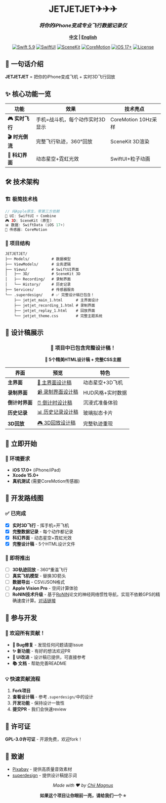 <div align="center">

# JETJETJET✈︎✈︎✈︎

### *将你的iPhone变成专业飞行数据记录仪*

**[中文](README.md) | [English](README_EN.md)**

[![Swift 5.9](https://img.shields.io/badge/Swift-5.9-orange.svg)](https://swift.org) [![SwiftUI](https://img.shields.io/badge/SwiftUI-5-green.svg)](https://developer.apple.com/swiftui)
[![SceneKit](https://img.shields.io/badge/3D-SceneKit-purple.svg)](https://developer.apple.com/scenekit) [![CoreMotion](https://img.shields.io/badge/Sensors-CoreMotion-red.svg)](https://developer.apple.com/coremotion)
[![iOS 17+](https://img.shields.io/badge/iOS-17+-blue.svg)](https://developer.apple.com/ios) [![License](https://img.shields.io/badge/License-GPL--3.0-yellow.svg)](./LICENSE)

</div>

## 🎯 一句话介绍

**JETJETJET** = 把你的iPhone变成飞机 + 实时3D飞行回放

## ✨ 核心功能一览

| 功能 | 效果 | 技术亮点 |
|------|------|----------|
| **🎮 实时飞行** | 手机=战斗机，每个动作实时3D显示 | CoreMotion 10Hz采样 |
| **🎬 时光倒流** | 完整飞行轨迹，360°回放 | SceneKit 3D渲染 |
| **🌌 科幻界面** | 动态星空+霓虹光效 | SwiftUI+粒子动画 |

## 🛠️ 技术架构

### 🏗️ 极简技术栈
```swift
// 纯Apple原生，零第三方依赖
📱 UI: SwiftUI + Combine
🎮 3D: SceneKit (原生)
📊 数据: SwiftData (iOS 17+)
🎯 传感器: CoreMotion
```

### 📁 项目结构
```
JETJETJET/
├── Models/          # 数据模型
├── ViewModels/      # 业务逻辑
├── Views/           # SwiftUI界面
│   ├── 3D/          # SceneKit 3D
│   ├── Recording/   # 录制界面
│   └── History/     # 历史记录
├── Services/        # 传感器服务
└── .superdesign/    # ✅ 完整设计稿已包含！
    ├── jetjet_main_1.html      # 主界面设计
    ├── jetjet_recording_1.html # 录制界面
    ├── jetjet_replay_1.html    # 回放界面
    └── jetjet_theme.css        # 完整主题系统
```

## 🎨 设计稿展示

<div align="center">

### 📂 项目中已包含完整设计稿！

**🎨 5个精美HTML设计稿 + 完整CSS主题**

| 界面 | 预览 | 特色 |
|------|------|------|
| **主界面** | [🚀 主界面设计稿](./.superdesign/design_iterations/jetjet_main_1.html) | 动态星空+3D飞机 |
| **录制界面** | [📹 录制界面设计稿](./.superdesign/design_iterations/jetjet_recording_1.html) | HUD风格+实时数据 |
| **倒计时界面** | [⏰ 倒计时设计稿](./.superdesign/design_iterations/jetjet_countdown_1.html) | 沉浸式准备体验 |
| **历史记录** | [📊 历史记录设计稿](./.superdesign/design_iterations/jetjet_history_1.html) | 玻璃拟态卡片 |
| **3D回放** | [🎮 3D回放设计稿](./.superdesign/design_iterations/jetjet_replay_1.html) | 完整轨迹重现 |

</div>

## 🚀 立即开始

### 📱 环境要求
- **iOS 17.0+** (iPhone/iPad)
- **Xcode 15.0+**
- **真机测试** (需要CoreMotion传感器)

## 🎯 开发路线图

### ✅ 已完成
- [x] **实时3D飞行** - 挥手机=开飞机
- [x] **完整数据记录** - 每个动作都记录
- [x] **科幻界面** - 动态星空+霓虹光效
- [x] **完整设计稿** - 5个HTML设计文件

### 🚧 即将推出
- [ ] **3D轨迹回放** - 360°重温飞行
- [ ] **真实飞机模型** - 替换3D箭头
- [ ] **数据导出** - CSV/JSON格式
- [ ] **Apple Vision Pro** - 空间计算体验
- [ ] **RoNIN技术升级** - 基于[RoNIN](https://ronin.cs.sfu.ca/)论文的神经网络惯性导航，实现不依赖GPS的精确速度计算。[对话链接](https://chat.z.ai/s/c8855f52-7457-4160-90ec-1652376e4998)

## 🤝 参与开发

### 🎯 欢迎所有贡献！
- **🐛 Bug修复** - 发现任何问题请提Issue
- **✨ 新功能** - 有好的想法欢迎PR
- **🎨 UI改进** - 设计稿已提供，可直接参考
- **📚 文档** - 帮助完善README

### 💡 快速贡献流程
1. **Fork项目**
2. **查看设计稿** - 参考`.superdesign/`中的设计
3. **开发功能** - 保持设计一致性
4. **提交PR** - 我们会快速review

## 📄 许可证

**GPL-3.0许可证** - 开源免费，欢迎fork！

## 📄 致谢

- [Pixabay](https://pixabay.com/) - 提供高质量音效素材
- [superdesign](https://github.com/superdesigndev/superdesign) - 提供设计稿提示词

<div align="center">

*Made with ❤️ by [Chii Magnus](https://github.com/chiimagnus)*

**如果这个项目让你眼前一亮，请给我们一个 ⭐️**

</div> 
